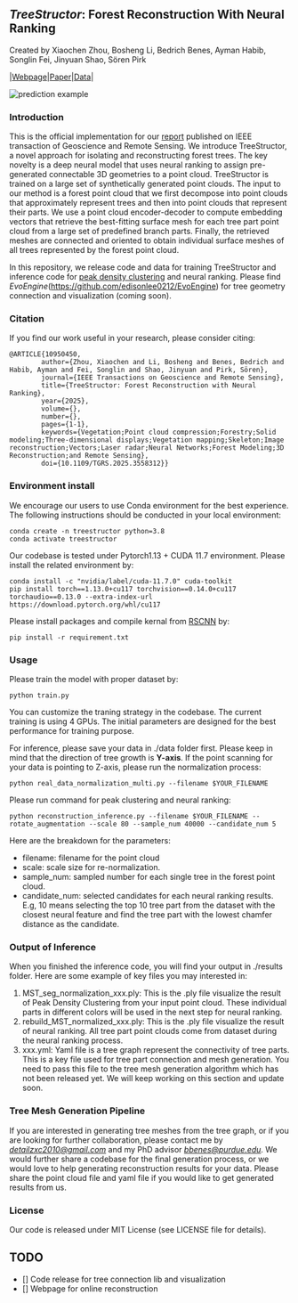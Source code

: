 ## *TreeStructor*: Forest Reconstruction With Neural Ranking
Created by Xiaochen Zhou, Bosheng Li, Bedrich Benes, Ayman Habib, Songlin Fei, Jinyuan Shao, Sören Pirk

|[Webpage](https://lewkesy.github.io/treestructor/)|[Paper](https://ieeexplore.ieee.org/document/10950450)|[Data](https://drive.google.com/file/d/1IkBIoF1MitsuKz3H3gBV6ATwY9YqTRfG/view?usp=sharing)|

![prediction example](https://github.com/lewkesy/treestructor/blob/main/static/images/teaser.png)

### Introduction
This is the official implementation for our [report](https://ieeexplore.ieee.org/document/10950450) published on IEEE transaction of Geoscience and Remote Sensing. We introduce TreeStructor, a novel approach for isolating and reconstructing forest trees. The key novelty is a deep neural model that uses neural ranking to assign pre-generated connectable 3D geometries to a point cloud. TreeStructor is trained on a large set of synthetically generated point clouds. The input to our method is a forest point cloud that we first decompose into point clouds that approximately represent trees and then into point clouds that represent their parts. We use a point cloud encoder-decoder to compute embedding vectors that retrieve the best-fitting surface mesh for each tree part point cloud from a large set of predefined branch parts. Finally, the retrieved meshes are connected and oriented to obtain individual surface meshes of all trees represented by the forest point cloud.

In this repository, we release code and data for training TreeStructor and inference code for [peak density clustering](https://github.com/lewkesy/PeakDensityCluster) and neural ranking. Please find *EvoEngine*(https://github.com/edisonlee0212/EvoEngine) for tree geometry connection and visualization (coming soon).

### Citation
If you find our work useful in your research, please consider citing:
```
@ARTICLE{10950450,
        author={Zhou, Xiaochen and Li, Bosheng and Benes, Bedrich and Habib, Ayman and Fei, Songlin and Shao, Jinyuan and Pirk, Sören},
        journal={IEEE Transactions on Geoscience and Remote Sensing}, 
        title={TreeStructor: Forest Reconstruction with Neural Ranking}, 
        year={2025},
        volume={},
        number={},
        pages={1-1},
        keywords={Vegetation;Point cloud compression;Forestry;Solid modeling;Three-dimensional displays;Vegetation mapping;Skeleton;Image reconstruction;Vectors;Laser radar;Neural Networks;Forest Modeling;3D Reconstruction;and Remote Sensing},
        doi={10.1109/TGRS.2025.3558312}}
```

### Environment install
We encourage our users to use Conda environment for the best experience. The following instructions should be conducted in your local environment:

```
conda create -n treestructor python=3.8
conda activate treestructor
```

Our codebase is tested under Pytorch1.13 + CUDA 11.7 environment. Please install the related environment by: 
```
conda install -c "nvidia/label/cuda-11.7.0" cuda-toolkit
pip install torch==1.13.0+cu117 torchvision==0.14.0+cu117 torchaudio==0.13.0 --extra-index-url https://download.pytorch.org/whl/cu117
```

Please install packages and compile kernal from [RSCNN](https://github.com/Yochengliu/Relation-Shape-CNN) by:
```
pip install -r requirement.txt
```

### Usage
Please train the model with proper dataset by:
```
python train.py
```
You can customize the traning strategy in the codebase. The current training is using 4 GPUs. The initial parameters are designed for the best performance for training purpose.

For inference, please save your data in ./data folder first. Please keep in mind that the direction of tree growth is **Y-axis**. If the point scanning for your data is pointing to Z-axis, please run the normalization process:
```
python real_data_normalization_multi.py --filename $YOUR_FILENAME
```

Please run command for peak clustering and neural ranking:
```
python reconstruction_inference.py --filename $YOUR_FILENAME --rotate_augmentation --scale 80 --sample_num 40000 --candidate_num 5
```

Here are the breakdown for the parameters:
- filename: filename for the point cloud
- scale: scale size for re-normalization.
- sample_num: sampled number for each single tree in the forest point cloud.
- candidate_num: selected candidates for each neural ranking results. E.g, 10 means selecting the top 10 tree part from the dataset with the closest neural feature and find the tree part with the lowest chamfer distance as the candidate.


### Output of Inference
When you finished the inference code, you will find your output in ./results folder. Here are some example of key files you may interested in:

1. MST_seg_normalization_xxx.ply: This is the .ply file visualize the result of Peak Density Clustering from your input point cloud. These individual parts in different colors will be used in the next step for neural ranking.
2. rebuild_MST_normalized_xxx.ply: This is the .ply file visualize the result of neural ranking. All tree part point clouds come from dataset during the neural ranking process.
3. xxx.yml: Yaml file is a tree graph represent the connectivity of tree parts. This is a key file used for tree part connection and mesh generation. You need to pass this file to the tree mesh generation algorithm which has not been released yet. We will keep working on this section and update soon.

### Tree Mesh Generation Pipeline
If you are interested in generating tree meshes from the tree graph, or if you are looking for further collaboration, please contact me by *detailzxc2010@gmail.com* and my PhD advisor *bbenes@purdue.edu*. We would further share a codebase for the final generation process, or we would love to help generating reconstruction results for your data. Please share the point cloud file and yaml file if you would like to get generated results from us.

### License
Our code is released under MIT License (see LICENSE file for details).

## TODO
- [] Code release for tree connection lib and visualization
- [] Webpage for online reconstruction
